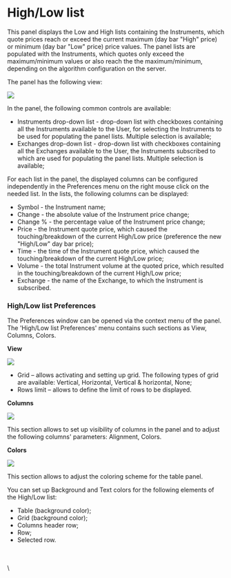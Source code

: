 # High/Low list

This panel displays the Low and High lists containing the Instruments, which quote prices reach or exceed the current maximum (day bar "High" price) or minimum (day bar "Low" price) price values. The panel lists are populated with the Instruments, which quotes only exceed the maximum/minimum values or also reach the the maximum/minimum, depending on the algorithm configuration on the server.

The panel has the following view:

![](../../../.gitbook/assets/grid.png)

In the panel, the following common controls are available:

* Instruments drop-down list - drop-down list with checkboxes containing all the Instruments available to the User, for selecting the Instruments to be used for populating the panel lists. Multiple selection is available;
* Exchanges drop-down list - drop-down list with checkboxes containing all the Exchanges available to the User, the Instruments subscribed to which are used for populating the panel lists. Multiple selection is available;

For each list in the panel, the displayed columns can be configured independently in the Preferences menu on the right mouse click on the needed list. In the lists, the following columns can be displayed:

* Symbol - the Instrument name;
* Change - the absolute value of the Instrument price change;
* Change % - the percentage value of the Instrument price change;
* Price - the Instrument quote price, which caused the touching/breakdown of the current High/Low price (preference the new "High/Low" day bar price);
* Time - the time of the Instrument quote price, which caused the touching/breakdown of the current High/Low price;
* Volume - the total Instrument volume at the quoted price, which resulted in the touching/breakdown of the current High/Low price;
* Exchange - the name of the Exchange, to which the Instrument is subscribed.

### **High/Low list Preferences**

The Preferences window can be opened via the context menu of the panel. The 'High/Low list Preferences' menu contains such sections as View, Columns, Colors.

**View**

![](../../../.gitbook/assets/1skrin.png)

* Grid – allows activating and setting up grid. The following types of grid are available: Vertical, Horizontal, Vertical & horizontal, None;
* Rows limit – allows to define the limit of rows to be displayed.

**Columns**

![](../../../.gitbook/assets/2skrin.png)

This section allows to set up visibility of columns in the panel and to adjust the following columns' parameters: Alignment, Colors.

**Colors**

![](../../../.gitbook/assets/3skrin.png)

This section allows to adjust the coloring scheme for the table panel.

You can set up Background and Text colors for the following elements of the High/Low list:

* Table (background color);
* Grid (background color);
* Columns header row;
* Row;
* Selected row.









\
\
\
